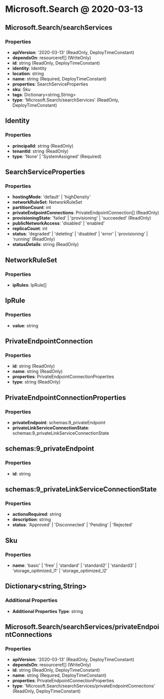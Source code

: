 # Microsoft.Search @ 2020-03-13

## Microsoft.Search/searchServices
### Properties
* **apiVersion**: '2020-03-13' (ReadOnly, DeployTimeConstant)
* **dependsOn**: resourceref[] (WriteOnly)
* **id**: string (ReadOnly, DeployTimeConstant)
* **identity**: Identity
* **location**: string
* **name**: string (Required, DeployTimeConstant)
* **properties**: SearchServiceProperties
* **sku**: Sku
* **tags**: Dictionary<string,String>
* **type**: 'Microsoft.Search/searchServices' (ReadOnly, DeployTimeConstant)

## Identity
### Properties
* **principalId**: string (ReadOnly)
* **tenantId**: string (ReadOnly)
* **type**: 'None' | 'SystemAssigned' (Required)

## SearchServiceProperties
### Properties
* **hostingMode**: 'default' | 'highDensity'
* **networkRuleSet**: NetworkRuleSet
* **partitionCount**: int
* **privateEndpointConnections**: PrivateEndpointConnection[] (ReadOnly)
* **provisioningState**: 'failed' | 'provisioning' | 'succeeded' (ReadOnly)
* **publicNetworkAccess**: 'disabled' | 'enabled'
* **replicaCount**: int
* **status**: 'degraded' | 'deleting' | 'disabled' | 'error' | 'provisioning' | 'running' (ReadOnly)
* **statusDetails**: string (ReadOnly)

## NetworkRuleSet
### Properties
* **ipRules**: IpRule[]

## IpRule
### Properties
* **value**: string

## PrivateEndpointConnection
### Properties
* **id**: string (ReadOnly)
* **name**: string (ReadOnly)
* **properties**: PrivateEndpointConnectionProperties
* **type**: string (ReadOnly)

## PrivateEndpointConnectionProperties
### Properties
* **privateEndpoint**: schemas:9_privateEndpoint
* **privateLinkServiceConnectionState**: schemas:9_privateLinkServiceConnectionState

## schemas:9_privateEndpoint
### Properties
* **id**: string

## schemas:9_privateLinkServiceConnectionState
### Properties
* **actionsRequired**: string
* **description**: string
* **status**: 'Approved' | 'Disconnected' | 'Pending' | 'Rejected'

## Sku
### Properties
* **name**: 'basic' | 'free' | 'standard' | 'standard2' | 'standard3' | 'storage_optimized_l1' | 'storage_optimized_l2'

## Dictionary<string,String>
### Additional Properties
* **Additional Properties Type**: string

## Microsoft.Search/searchServices/privateEndpointConnections
### Properties
* **apiVersion**: '2020-03-13' (ReadOnly, DeployTimeConstant)
* **dependsOn**: resourceref[] (WriteOnly)
* **id**: string (ReadOnly, DeployTimeConstant)
* **name**: string (Required, DeployTimeConstant)
* **properties**: PrivateEndpointConnectionProperties
* **type**: 'Microsoft.Search/searchServices/privateEndpointConnections' (ReadOnly, DeployTimeConstant)

